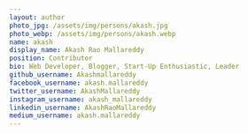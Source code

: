 ```yaml
---
layout: author
photo_jpg: /assets/img/persons/akash.jpg
photo_webp: /assets/img/persons/akash.webp
name: akash
display_name: Akash Rao Mallareddy
position: Contributor
bio: Web Developer, Blogger, Start-Up Enthusiastic, Leader
github_username: Akashmallareddy
facebook_username: akash.mallareddy
twitter_username: AkashMallareddy
instagram_username: akash_mallareddy
linkedin_username: AkashRaoMallareddy
medium_username: akash.mallareddy
---
```


